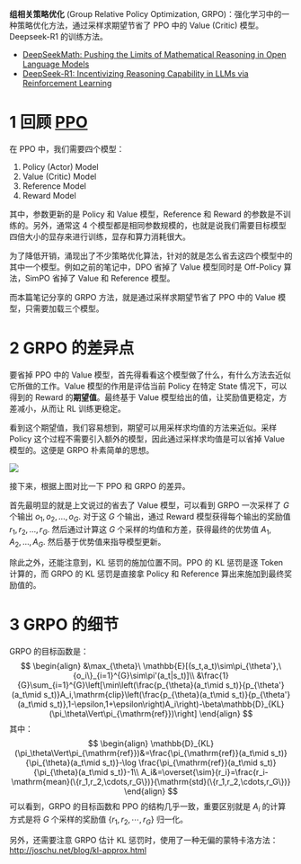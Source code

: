 **组相关策略优化** (Group Relative Policy Optimization, GRPO)：强化学习中的一种策略优化方法，通过采样求期望节省了 PPO 中的 Value (Critic) 模型。Deepseek-R1 的训练方法。

<!--more-->

- [DeepSeekMath: Pushing the Limits of Mathematical Reasoning in Open Language Models](https://arxiv.org/abs/2402.03300)
- [DeepSeek-R1: Incentivizing Reasoning Capability in LLMs via Reinforcement Learning](https://arxiv.org/abs/2501.12948)

# 1 回顾 [PPO](https://io.zouht.com/185.html)

在 PPO 中，我们需要四个模型：

1. Policy (Actor) Model
2. Value (Critic) Model
3. Reference Model
4. Reward Model

其中，参数更新的是 Policy 和 Value 模型，Reference 和 Reward 的参数是不训练的。另外，通常这 4 个模型都是相同参数规模的，也就是说我们需要目标模型四倍大小的显存来进行训练，显存和算力消耗很大。

为了降低开销，涌现出了不少策略优化算法，针对的就是怎么省去这四个模型中的其中一个模型。例如之前的笔记中，DPO 省掉了 Value 模型同时是 Off-Policy 算法，SimPO 省掉了 Value 和 Reference 模型。

而本篇笔记分享的 GRPO 方法，就是通过采样求期望节省了 PPO 中的 Value 模型，只需要加载三个模型。

# 2 GRPO 的差异点

要省掉 PPO 中的 Value 模型，首先得看看这个模型做了什么，有什么方法去近似它所做的工作。Value 模型的作用是评估当前 Policy 在特定 State 情况下，可以得到的 Reward 的**期望值**。最终基于 Value 模型给出的值，让奖励值更稳定，方差减小，从而让 RL 训练更稳定。

看到这个期望值，我们容易想到，期望可以用采样求均值的方法来近似。采样 Policy 这个过程不需要引入额外的模型，因此通过采样求均值是可以省掉 Value 模型的。这便是 GRPO 朴素简单的思想。

![](https://assets.zouht.com/img/note/188-01.webp)

接下来，根据上图对比一下 PPO 和 GRPO 的差异。

首先最明显的就是上文说过的省去了 Value 模型，可以看到 GRPO 一次采样了 $G$ 个输出 $o_1,o_2,\dots,o_G$. 对于这 $G$ 个输出，通过 Reward 模型获得每个输出的奖励值 $r_1,r_2,\dots,r_G$. 然后通过计算这 $G$ 个采样的均值和方差，获得最终的优势值 $A_1,A_2,\dots,A_G$. 然后基于优势值来指导模型更新。

除此之外，还能注意到，$\text{KL}$ 惩罚的施加位置不同。PPO 的 $\text{KL}$ 惩罚是逐 Token 计算的，而 GRPO 的 $\text{KL}$ 惩罚是直接拿 Policy 和 Reference 算出来施加到最终奖励值的。

# 3 GRPO 的细节

GRPO 的目标函数是：
$$
\begin{align}
&\max_{\theta}\ \mathbb{E}[(s_t,a_t)\sim\pi_{\theta'},\{o_i\}_{i=1}^{G}\sim\pi'(a_t|s_t)]\\
&\frac{1}{G}\sum_{i=1}^{G}\left[\min\left(\frac{p_{\theta}(a_t\mid s_t)}{p_{\theta'}(a_t\mid s_t)}A_i,\mathrm{clip}\left(\frac{p_{\theta}(a_t\mid s_t)}{p_{\theta'}(a_t\mid s_t)},1-\epsilon,1+\epsilon\right)A_i\right)-\beta\mathbb{D}_{KL}(\pi_\theta\Vert\pi_{\mathrm{ref}})\right]
\end{align}
$$
其中：
$$
\begin{align}
\mathbb{D}_{KL}(\pi_\theta\Vert\pi_{\mathrm{ref}})&=\frac{\pi_{\mathrm{ref}}(a_t\mid s_t)}{\pi_{\theta}(a_t\mid s_t)}-\log \frac{\pi_{\mathrm{ref}}(a_t\mid s_t)}{\pi_{\theta}(a_t\mid s_t)}-1\\
A_i&=\overset{\sim}{r_i}=\frac{r_i-\mathrm{mean}(\{r_1,r_2,\cdots,r_G\})}{\mathrm{std}(\{r_1,r_2,\cdots,r_G\})}
\end{align}
$$
可以看到，GRPO 的目标函数和 PPO 的结构几乎一致，重要区别就是 $A_i$ 的计算方式是将 $G$ 个采样的奖励值 $\{r_1,r_2,\cdots,r_G\}$ 归一化。

另外，还需要注意 GRPO 估计 $\text{KL}$ 惩罚时，使用了一种无偏的蒙特卡洛方法：http://joschu.net/blog/kl-approx.html
